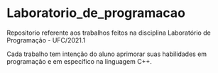 # Laboratorio_de_programacao
Repositorio referente aos trabalhos feitos na disciplina Laboratório de Programação - UFC/2021.1

Cada trabalho tem intenção do aluno aprimorar suas habilidades em programação e em específico na linguagem C++.
